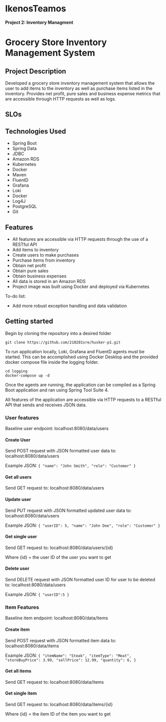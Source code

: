 # IkenosTeamos 
__Project 2: Inventory Managment__ 

# Grocery Store Inventory Management System

## Project Description

Developed a grocery store inventory management system that allows the user to add items to the inventory as well as purchase items listed in the inventory. Provides net profit, pure sales and business expense metrics that are accessible through HTTP requests as well as logs.

## SLOs

## Technologies Used

* Spring Boot
* Spring Data
* JDBC
* Amazon RDS
* Kubernetes
* Docker
* Maven
* FluentD
* Grafana
* Loki
* Docker
* Log4J
* PostgreSQL
* Git

## Features

* All features are accessible via HTTP requests through the use of a RESTful API
* Add items to inventory
* Create users to make purchases
* Purchase items from inventory
* Obtain net profit
* Obtain pure sales
* Obtain business expenses
* All data is stored in an Amazon RDS
* Project image was built using Docker and deployed via Kubernetes

To-do list:

* Add more robust exception handling and data validation

## Getting started

Begin by cloning the repository into a desired folder

```git clone https://github.com/210201sre/husker-p1.git```

To run application locally, Loki, Grafana and FluentD agents must be started. This can be accomplished using Docker Desktop and the provided docker compose file inside the logging folder.

```
cd logging
docker-compose up -d
```

Once the agents are running, the application can be compiled as a Spring Boot application and ran using Spring Tool Suite 4. 

All features of the application are accessible via HTTP requests to a RESTful API that sends and receives JSON data.

### User features

Baseline user endpoint: localhost:8080/data/users

#### Create User

Send POST request with JSON formatted user data to: localhost:8080/data/users

Example JSON: ```
    {
        "name": "John Smith",
        "role": "Customer"
    }
    ```

#### Get all users

Send GET request to: localhost:8080/data/users 

#### Update user

Send PUT request with JSON formatted updated user data to: localhost:8080/data/users

Example JSON: ```
    {
        "userID": 5,
        "name": "John Doe",
        "role": "Customer"
    }
    ```
#### Get single user

Send GET request to: localhost:8080/data/users/{id}

Where {id} = the user ID of the user you want to get

#### Delete user

Send DELETE request with JSON formatted user ID for user to be deleted to: localhost:8080/data/users

Example JSON: ```
    { "userID":5
    }
    ```
### Item Features

Baseline item endpoint: localhost:8080/data/items

#### Create item

Send POST request with JSON formatted item data to: localhost:8080/data/items

Example JSON: ```
    {
        "itemName": "Steak",
        "itemType": "Meat",
        "storeBuyPrice": 3.99,
        "sellPrice": 12.99,
        "quantity": 6,
    }
    ```
#### Get all items

Send GET request to: localhost:8080/data/items

#### Get single item

Send GET request to: localhost:8080/data/items/{id}

Where {id} = the item ID of the item you want to get
